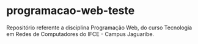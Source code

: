 # programacao-web-teste
Repositório referente a disciplina Programação Web, do curso Tecnologia em Redes de Computadores do IFCE - Campus Jaguaribe.
